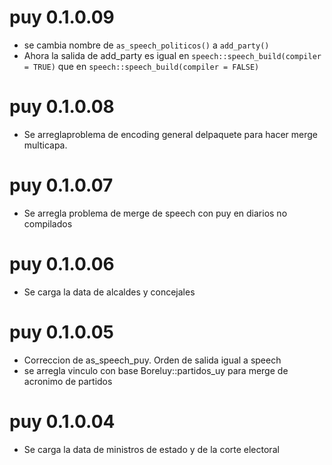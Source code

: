 # puy 0.1.0.09

* se cambia nombre de `as_speech_politicos()` a `add_party()`
* Ahora la salida de add_party es igual en `speech::speech_build(compiler = TRUE)` que en  `speech::speech_build(compiler = FALSE)`

# puy 0.1.0.08

* Se arreglaproblema de encoding general delpaquete para hacer merge multicapa.

# puy 0.1.0.07
* Se arregla problema de merge de speech con puy en diarios no compilados

# puy 0.1.0.06
* Se carga la data de alcaldes y concejales

# puy 0.1.0.05
* Correccion de as_speech_puy. Orden de salida igual a speech
* se arregla vinculo con base Boreluy::partidos_uy para merge de acronimo de partidos


# puy 0.1.0.04
* Se carga la data de ministros de estado y de la corte electoral
